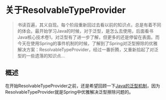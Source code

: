


# 关于ResolvableTypeProvider

> 书读百遍，其义自现。每个阶段重新回过去看以前的知识点，总是有着不同的体会。最开始学习Java的时候，对于泛型，是怎么去使用，后面看书Java核心技术卷1，对泛型有了进一步了解，但更多的还是停留在表面。而今天在使用Spring的事件机制的时候，了解到了Spring对泛型擦除的优雅解决方案：ResolvableTypeProvider，经过一番折腾，又重新拾起了对泛型的一些遗落的知识点...


## 概述

在开始ResolvableTypeProvider之前，还是希望回顾一下[Java的泛型机制](/docs\book\Java语言系列\Java核心技术卷Ⅰ\泛型程序设计.md)，因为ResolvableTypeProvider就是Spring中优雅解决泛型擦除问题的。




